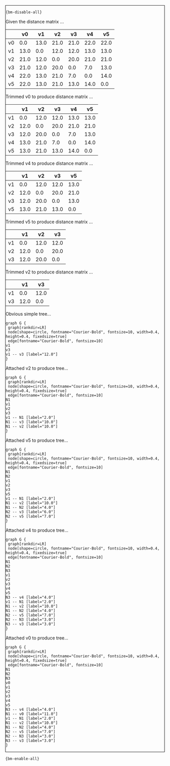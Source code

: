 <div style="border:1px solid black;">

`{bm-disable-all}`

Given the distance matrix ...

<table><thead><tr><th></th><th>v0</th><th>v1</th><th>v2</th><th>v3</th><th>v4</th><th>v5</th></tr></thead><tbody><tr><td>v0</td><td>0.0</td><td>13.0</td><td>21.0</td><td>21.0</td><td>22.0</td><td>22.0</td></tr><tr><td>v1</td><td>13.0</td><td>0.0</td><td>12.0</td><td>12.0</td><td>13.0</td><td>13.0</td></tr><tr><td>v2</td><td>21.0</td><td>12.0</td><td>0.0</td><td>20.0</td><td>21.0</td><td>21.0</td></tr><tr><td>v3</td><td>21.0</td><td>12.0</td><td>20.0</td><td>0.0</td><td>7.0</td><td>13.0</td></tr><tr><td>v4</td><td>22.0</td><td>13.0</td><td>21.0</td><td>7.0</td><td>0.0</td><td>14.0</td></tr><tr><td>v5</td><td>22.0</td><td>13.0</td><td>21.0</td><td>13.0</td><td>14.0</td><td>0.0</td></tr></tbody></table>


Trimmed v0 to produce distance matrix ...

<table><thead><tr><th></th><th>v1</th><th>v2</th><th>v3</th><th>v4</th><th>v5</th></tr></thead><tbody><tr><td>v1</td><td>0.0</td><td>12.0</td><td>12.0</td><td>13.0</td><td>13.0</td></tr><tr><td>v2</td><td>12.0</td><td>0.0</td><td>20.0</td><td>21.0</td><td>21.0</td></tr><tr><td>v3</td><td>12.0</td><td>20.0</td><td>0.0</td><td>7.0</td><td>13.0</td></tr><tr><td>v4</td><td>13.0</td><td>21.0</td><td>7.0</td><td>0.0</td><td>14.0</td></tr><tr><td>v5</td><td>13.0</td><td>21.0</td><td>13.0</td><td>14.0</td><td>0.0</td></tr></tbody></table>


Trimmed v4 to produce distance matrix ...

<table><thead><tr><th></th><th>v1</th><th>v2</th><th>v3</th><th>v5</th></tr></thead><tbody><tr><td>v1</td><td>0.0</td><td>12.0</td><td>12.0</td><td>13.0</td></tr><tr><td>v2</td><td>12.0</td><td>0.0</td><td>20.0</td><td>21.0</td></tr><tr><td>v3</td><td>12.0</td><td>20.0</td><td>0.0</td><td>13.0</td></tr><tr><td>v5</td><td>13.0</td><td>21.0</td><td>13.0</td><td>0.0</td></tr></tbody></table>


Trimmed v5 to produce distance matrix ...

<table><thead><tr><th></th><th>v1</th><th>v2</th><th>v3</th></tr></thead><tbody><tr><td>v1</td><td>0.0</td><td>12.0</td><td>12.0</td></tr><tr><td>v2</td><td>12.0</td><td>0.0</td><td>20.0</td></tr><tr><td>v3</td><td>12.0</td><td>20.0</td><td>0.0</td></tr></tbody></table>


Trimmed v2 to produce distance matrix ...

<table><thead><tr><th></th><th>v1</th><th>v3</th></tr></thead><tbody><tr><td>v1</td><td>0.0</td><td>12.0</td></tr><tr><td>v3</td><td>12.0</td><td>0.0</td></tr></tbody></table>


Obvious simple tree...

```{dot}
graph G {
 graph[rankdir=LR]
 node[shape=circle, fontname="Courier-Bold", fontsize=10, width=0.4, height=0.4, fixedsize=true]
 edge[fontname="Courier-Bold", fontsize=10]
v1
v3
v1 -- v3 [label="12.0"]
}
```


Attached v2 to produce tree...

```{dot}
graph G {
 graph[rankdir=LR]
 node[shape=circle, fontname="Courier-Bold", fontsize=10, width=0.4, height=0.4, fixedsize=true]
 edge[fontname="Courier-Bold", fontsize=10]
N1
v1
v2
v3
v1 -- N1 [label="2.0"]
N1 -- v3 [label="10.0"]
N1 -- v2 [label="10.0"]
}
```


Attached v5 to produce tree...

```{dot}
graph G {
 graph[rankdir=LR]
 node[shape=circle, fontname="Courier-Bold", fontsize=10, width=0.4, height=0.4, fixedsize=true]
 edge[fontname="Courier-Bold", fontsize=10]
N1
N2
v1
v2
v3
v5
v1 -- N1 [label="2.0"]
N1 -- v2 [label="10.0"]
N1 -- N2 [label="4.0"]
N2 -- v3 [label="6.0"]
N2 -- v5 [label="7.0"]
}
```


Attached v4 to produce tree...

```{dot}
graph G {
 graph[rankdir=LR]
 node[shape=circle, fontname="Courier-Bold", fontsize=10, width=0.4, height=0.4, fixedsize=true]
 edge[fontname="Courier-Bold", fontsize=10]
N1
N2
N3
v1
v2
v3
v4
v5
N3 -- v4 [label="4.0"]
v1 -- N1 [label="2.0"]
N1 -- v2 [label="10.0"]
N1 -- N2 [label="4.0"]
N2 -- v5 [label="7.0"]
N2 -- N3 [label="3.0"]
N3 -- v3 [label="3.0"]
}
```


Attached v0 to produce tree...

```{dot}
graph G {
 graph[rankdir=LR]
 node[shape=circle, fontname="Courier-Bold", fontsize=10, width=0.4, height=0.4, fixedsize=true]
 edge[fontname="Courier-Bold", fontsize=10]
N1
N2
N3
v0
v1
v2
v3
v4
v5
N3 -- v4 [label="4.0"]
N1 -- v0 [label="11.0"]
v1 -- N1 [label="2.0"]
N1 -- v2 [label="10.0"]
N1 -- N2 [label="4.0"]
N2 -- v5 [label="7.0"]
N2 -- N3 [label="3.0"]
N3 -- v3 [label="3.0"]
}
```


</div>

`{bm-enable-all}`


